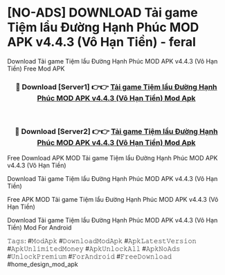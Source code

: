 # [NO-ADS] DOWNLOAD Tải game Tiệm lẩu Đường Hạnh Phúc MOD APK v4.4.3 (Vô Hạn Tiền) - feral
Download Tải game Tiệm lẩu Đường Hạnh Phúc MOD APK v4.4.3 (Vô Hạn Tiền) Free Mod APK

<div align="center">
<h3>🔴 Download [Server1] 👉👉 <a href="https://apk-comot.site?title=Tải_game_Tiệm_lẩu_Đường_Hạnh_Phúc_MOD_APK_v4.4.3_(Vô_Hạn_Tiền)">Tải game Tiệm lẩu Đường Hạnh Phúc MOD APK v4.4.3 (Vô Hạn Tiền) Mod Apk</a></h3><br>

<h3>🔴 Download [Server2] 👉👉 <a href="https://apk-comot.site?title=Tải_game_Tiệm_lẩu_Đường_Hạnh_Phúc_MOD_APK_v4.4.3_(Vô_Hạn_Tiền)">Tải game Tiệm lẩu Đường Hạnh Phúc MOD APK v4.4.3 (Vô Hạn Tiền) Mod Apk</a></h3>
</div>


Free Download APK MOD Tải game Tiệm lẩu Đường Hạnh Phúc MOD APK v4.4.3 (Vô Hạn Tiền)

Download Tải game Tiệm lẩu Đường Hạnh Phúc MOD APK v4.4.3 (Vô Hạn Tiền) 

Free APK MOD Tải game Tiệm lẩu Đường Hạnh Phúc MOD APK v4.4.3 (Vô Hạn Tiền) 

Download Tải game Tiệm lẩu Đường Hạnh Phúc MOD APK v4.4.3 (Vô Hạn Tiền) Mod For Android

𝚃𝚊𝚐𝚜: #𝙼𝚘𝚍𝙰𝚙𝚔 #𝙳𝚘𝚠𝚗𝚕𝚘𝚊𝚍𝙼𝚘𝚍𝙰𝚙𝚔 #𝙰𝚙𝚔𝙻𝚊𝚝𝚎𝚜𝚝𝚅𝚎𝚛𝚜𝚒𝚘𝚗 #𝙰𝚙𝚔𝚄𝚗𝚕𝚒𝚖𝚒𝚝𝚎𝚍𝙼𝚘𝚗𝚎𝚢 #𝙰𝚙𝚔𝚄𝚗𝚕𝚘𝚌𝚔𝙰𝚕𝚕 #𝙰𝚙𝚔𝙽𝚘𝙰𝚍𝚜 #𝚄𝚗𝚕𝚘𝚌𝚔𝙿𝚛𝚎𝚖𝚒𝚞𝚖 #𝙵𝚘𝚛𝙰𝚗𝚍𝚛𝚘𝚒𝚍 #𝙵𝚛𝚎𝚎𝙳𝚘𝚠𝚗𝚕𝚘𝚊𝚍 #home_design_mod_apk